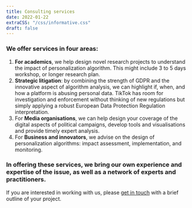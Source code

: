 ```yaml
---
title: Consulting services
date: 2022-01-22
extraCSS: "/css/informative.css"
draft: false
---
```


### We offer services in four areas:

1. **For academics**, we help design novel research projects to understand the impact of personalization algorithm. This might include 3 to 5 days workshop, or longer research plan.
2. **Strategic litigation**: by combining the strength of GDPR and the innovative aspect of algorithm analysis, we can highlight if, when, and how a platform is abusing personal data. TikTok has room for investigation and enforcement without thinking of new regulations but simply applying a robust European Data Protection Regulation interpretation.
3. For **Media organisations**, we can help design your coverage of the digital aspects of political campaigns, develop tools and visualisations and provide timely expert analysis. 
4. For **Business and innovators**, we advise on the design of personalization algorithms: impact assessment, implementation, and monitoring.

### In offering these services, we bring our own experience and expertise of the issue, as well as a network of experts and practitioners.

If you are interested in working with us, please [get in touch](/contact) with a brief outline of your project.
